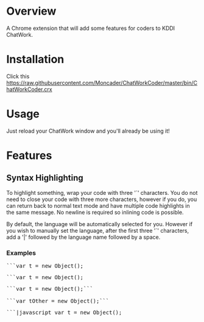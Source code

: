 # Overview
A Chrome extension that will add some features for coders to KDDI ChatWork.

# Installation
Click this https://raw.githubusercontent.com/Moncader/ChatWorkCoder/master/bin/ChatWorkCoder.crx

# Usage
Just reload your ChatWork window and you'll already be using it!

# Features

## Syntax Highlighting
To highlight something, wrap your code with three '`' characters. You do not need to close your code with three more characters, however if you do, you can return back to normal text mode and have multiple code highlights in the same message. No newline is required so inlining code is possible.

By default, the language will be automatically selected for you. However if you wish to manually set the language, after the first three '`' characters, add a '|' followed by the language name followed by a space. 

### Examples
<pre>```var t = new Object();</pre>

<pre>```var t = new Object();</pre>

<pre>```var t = new Object();```

```var tOther = new Object();```</pre>

<pre>```|javascript var t = new Object();</pre>
